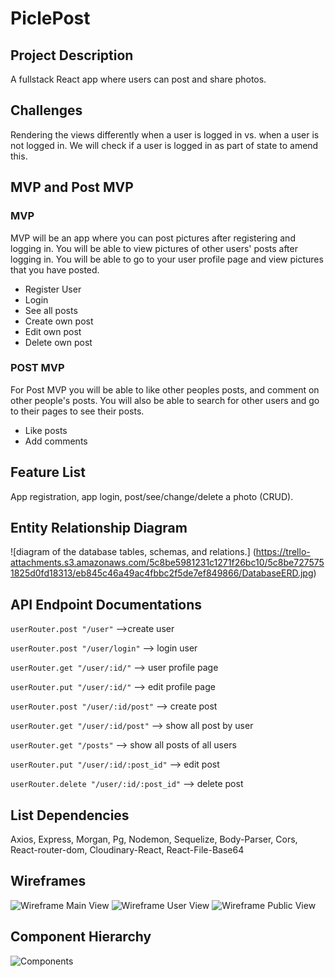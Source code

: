 # PiclePost

## Project Description
A fullstack React app where users can post and share photos.

## Challenges

Rendering the views differently when a user is logged in vs. when a user is not logged in. We will check if a user is logged in as part of state to amend this.

## MVP and Post MVP
### MVP
MVP will be an app where you can post pictures after registering and logging in. You will be able to view pictures of other users' posts after logging in. You will be able to go to your user profile page and view pictures that you have posted.

- Register User
- Login
- See all posts
- Create own post
- Edit own post
- Delete own post

### POST MVP
For Post MVP you will be able to like other peoples posts, and comment on other people's posts. You will also be able to search for other users and go to their pages to see their posts.

- Like posts
- Add comments

## Feature List
App registration, app login, post/see/change/delete a photo (CRUD).

## Entity Relationship Diagram
![diagram of the database tables, schemas, and relations.]
(https://trello-attachments.s3.amazonaws.com/5c8be5981231c1271f26bc10/5c8be7275751825d0fd18313/eb845c46a49ac4fbbc2f5de7ef849866/DatabaseERD.jpg)

## API Endpoint Documentations
`userRouter.post "/user"`  -->create user

`userRouter.post "/user/login"` --> login user

`userRouter.get "/user/:id/"` --> user profile page

`userRouter.put "/user/:id/"` --> edit profile page

`userRouter.post "/user/:id/post"` --> create post

`userRouter.get "/user/:id/post"` --> show all post by user

`userRouter.get "/posts"` --> show all posts of all users

`userRouter.put "/user/:id/:post_id"` --> edit post

`userRouter.delete "/user/:id/:post_id"` --> delete post

## List Dependencies
Axios, Express, Morgan, Pg, Nodemon, Sequelize, Body-Parser, Cors, React-router-dom, Cloudinary-React, React-File-Base64

## Wireframes
![Wireframe Main View](https://trello-attachments.s3.amazonaws.com/5c8be5981231c1271f26bc10/5c8be7487788656e2020932e/5c88de08d90376e20eebd526d9abac48/IMG_20190316_150426.jpg)
![Wireframe User View](https://trello-attachments.s3.amazonaws.com/5c8be5981231c1271f26bc10/5c8be7487788656e2020932e/4baeee51e1ab99b32baf87718ad1377f/IMG_20190316_151002.jpg)
![Wireframe Public View](https://trello-attachments.s3.amazonaws.com/5c8be5981231c1271f26bc10/5c8be7487788656e2020932e/0a79c57c7b7d85be37c520380037149c/IMG_20190316_151428.jpg)

## Component Hierarchy

![Components](https://trello-attachments.s3.amazonaws.com/5c8be5981231c1271f26bc10/5c8eb50a8768ee6416e5cecc/5d3379f9724c2c065a503aa52c1b45f7/IMG_20190316_144600.jpg)
